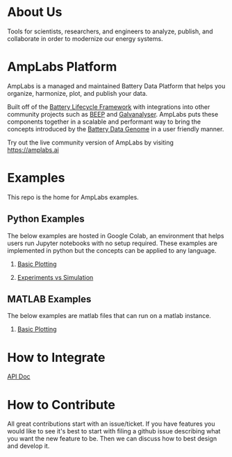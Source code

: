 # About Us

Tools for scientists, researchers, and engineers to analyze, publish, and collaborate in order to modernize our energy systems.

# AmpLabs Platform

AmpLabs is a managed and maintained Battery Data Platform that helps you organize, harmonize, plot, and publish your data. 

Built off of the [Battery Lifecycle Framework](https://github.com/battery-lcf) with integrations into other community projects such as [BEEP](https://github.com/TRI-AMDD/beep) and [Galvanalyser](https://github.com/Battery-Intelligence-Lab/galvanalyser). AmpLabs puts these components together in a scalable and performant way to bring the concepts introduced by the [Battery Data Genome](https://arxiv.org/abs/2109.07278) in a user friendly manner. 

Try out the live community version of AmpLabs by visiting https://amplabs.ai

# Examples

This repo is the home for AmpLabs examples.

## Python Examples

The below examples are hosted in Google Colab, an environment that helps users run Jupyter notebooks with no setup required. These examples are implemented in python but the concepts can be applied to any language. 

1. [Basic Plotting](https://colab.research.google.com/drive/1W__QNY5ywQwl8D-j7uQC6i0AhaXMfjVR?usp=sharing)

2. [Experiments vs Simulation](https://colab.research.google.com/drive/1gSOjMaVLE24EBzHxe0wx6QP-9rSrWOPc?usp=sharing)


## MATLAB Examples

The below examples are matlab files that can run on a matlab instance.

1. [Basic Plotting](https://github.com/amplabs-ai/examples/blob/main/matlab/basic_plot.m)

# How to Integrate

[API Doc](http://amplabs.ai/api/)


# How to Contribute

All great contributions start with an issue/ticket. If you have features you would like to see it's best to start with filing a github issue describing what you want the new feature to be. Then we can discuss how to best design and develop it.
